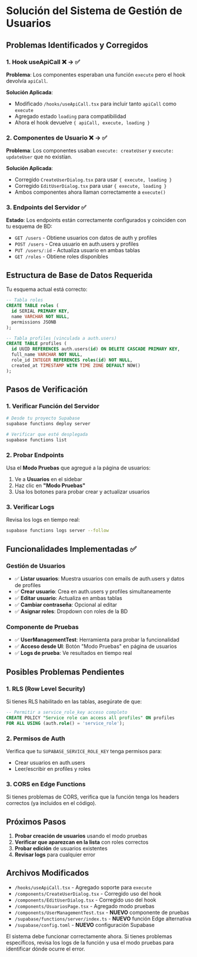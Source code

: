 # Solución del Sistema de Gestión de Usuarios

## Problemas Identificados y Corregidos

### 1. **Hook useApiCall** ❌ → ✅
**Problema**: Los componentes esperaban una función `execute` pero el hook devolvía `apiCall`.

**Solución Aplicada**:
- Modificado `/hooks/useApiCall.tsx` para incluir tanto `apiCall` como `execute`
- Agregado estado `loading` para compatibilidad
- Ahora el hook devuelve `{ apiCall, execute, loading }`

### 2. **Componentes de Usuario** ❌ → ✅
**Problema**: Los componentes usaban `execute: createUser` y `execute: updateUser` que no existían.

**Solución Aplicada**:
- Corregido `CreateUserDialog.tsx` para usar `{ execute, loading }`
- Corregido `EditUserDialog.tsx` para usar `{ execute, loading }`
- Ambos componentes ahora llaman correctamente a `execute()`

### 3. **Endpoints del Servidor** ✅
**Estado**: Los endpoints están correctamente configurados y coinciden con tu esquema de BD:
- `GET /users` - Obtiene usuarios con datos de auth y profiles
- `POST /users` - Crea usuario en auth.users y profiles
- `PUT /users/:id` - Actualiza usuario en ambas tablas
- `GET /roles` - Obtiene roles disponibles

## Estructura de Base de Datos Requerida

Tu esquema actual está correcto:

```sql
-- Tabla roles
CREATE TABLE roles (
  id SERIAL PRIMARY KEY,
  name VARCHAR NOT NULL,
  permissions JSONB
);

-- Tabla profiles (vinculada a auth.users)
CREATE TABLE profiles (
  id UUID REFERENCES auth.users(id) ON DELETE CASCADE PRIMARY KEY,
  full_name VARCHAR NOT NULL,
  role_id INTEGER REFERENCES roles(id) NOT NULL,
  created_at TIMESTAMP WITH TIME ZONE DEFAULT NOW()
);
```

## Pasos de Verificación

### 1. Verificar Función del Servidor
```bash
# Desde tu proyecto Supabase
supabase functions deploy server

# Verificar que esté desplegada
supabase functions list
```

### 2. Probar Endpoints
Usa el **Modo Pruebas** que agregué a la página de usuarios:
1. Ve a **Usuarios** en el sidebar
2. Haz clic en **"Modo Pruebas"**
3. Usa los botones para probar crear y actualizar usuarios

### 3. Verificar Logs
Revisa los logs en tiempo real:
```bash
supabase functions logs server --follow
```

## Funcionalidades Implementadas ✅

### Gestión de Usuarios
- ✅ **Listar usuarios**: Muestra usuarios con emails de auth.users y datos de profiles
- ✅ **Crear usuario**: Crea en auth.users y profiles simultaneamente
- ✅ **Editar usuario**: Actualiza en ambas tablas
- ✅ **Cambiar contraseña**: Opcional al editar
- ✅ **Asignar roles**: Dropdown con roles de la BD

### Componente de Pruebas
- ✅ **UserManagementTest**: Herramienta para probar la funcionalidad
- ✅ **Acceso desde UI**: Botón "Modo Pruebas" en página de usuarios
- ✅ **Logs de prueba**: Ve resultados en tiempo real

## Posibles Problemas Pendientes

### 1. **RLS (Row Level Security)**
Si tienes RLS habilitado en las tablas, asegúrate de que:
```sql
-- Permitir a service_role_key acceso completo
CREATE POLICY "Service role can access all profiles" ON profiles
FOR ALL USING (auth.role() = 'service_role');
```

### 2. **Permisos de Auth**
Verifica que tu `SUPABASE_SERVICE_ROLE_KEY` tenga permisos para:
- Crear usuarios en auth.users
- Leer/escribir en profiles y roles

### 3. **CORS en Edge Functions**
Si tienes problemas de CORS, verifica que la función tenga los headers correctos (ya incluidos en el código).

## Próximos Pasos

1. **Probar creación de usuarios** usando el modo pruebas
2. **Verificar que aparezcan en la lista** con roles correctos
3. **Probar edición** de usuarios existentes
4. **Revisar logs** para cualquier error

## Archivos Modificados

- `/hooks/useApiCall.tsx` - Agregado soporte para `execute`
- `/components/CreateUserDialog.tsx` - Corregido uso del hook
- `/components/EditUserDialog.tsx` - Corregido uso del hook
- `/components/UsuariosPage.tsx` - Agregado modo pruebas
- `/components/UserManagementTest.tsx` - **NUEVO** componente de pruebas
- `/supabase/functions/server/index.ts` - **NUEVO** función Edge alternativa
- `/supabase/config.toml` - **NUEVO** configuración Supabase

El sistema debe funcionar correctamente ahora. Si tienes problemas específicos, revisa los logs de la función y usa el modo pruebas para identificar dónde ocurre el error.
